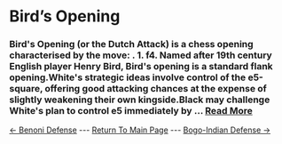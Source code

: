 # Bird’s Opening

### Bird's Opening (or the Dutch Attack) is a chess opening characterised by the move: . 1. f4. Named after 19th century English player Henry Bird, Bird's opening is a standard flank opening.White's strategic ideas involve control of the e5-square, offering good attacking chances at the expense of slightly weakening their own kingside.Black may challenge White's plan to control e5 immediately by ...  [Read More](https://en.wikipedia.org/wiki/Bird's_Opening)

[<- Benoni Defense](BenoniDefense.md) --- [Return To Main Page](index.md) --- [Bogo-Indian Defense ->](Bogo-IndianDefense.md)